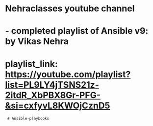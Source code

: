 # Nehraclasses youtube channel
 #  - completed playlist of Ansible v9: by Vikas Nehra
  #   playlist_link: https://youtube.com/playlist?list=PL9LY4jTSNS21z-2itdR_XbPBX8Gr-PFG-&si=cxfyvL8KWOjCznD5
     # Ansible-playbooks
